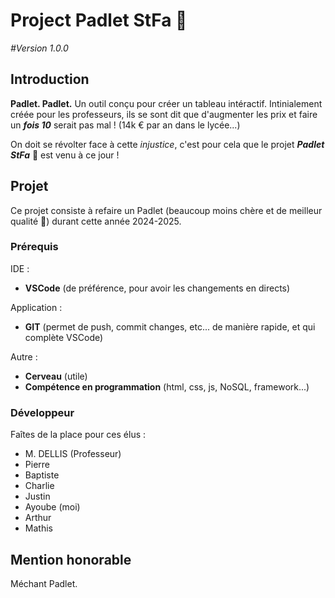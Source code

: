 # Project Padlet StFa 🚀

<p style="font-style: italic;">#Version 1.0.0</p>

## Introduction

**Padlet. Padlet.** Un outil conçu pour créer un tableau intéractif. Intinialement créée pour les professeurs, ils se sont dit que d'augmenter les prix et faire un ***fois 10*** serait pas mal ! (14k € par an dans le lycée...)

On doit se révolter face à cette *injustice*, c'est pour cela que le projet ___***Padlet StFa***___ 🚀 est venu à ce jour !


## Projet

Ce projet consiste à refaire un Padlet (beaucoup moins chère et de meilleur qualité 👀) durant cette année 2024-2025.

### Prérequis

IDE :
- **VSCode** (de préférence, pour avoir les changements en directs)

Application :
- **GIT** (permet de push, commit changes, etc... de manière rapide, et qui complète VSCode)

Autre :
- **Cerveau** (utile)
- **Compétence en programmation** (html, css, js, NoSQL, framework...)

### Développeur

Faîtes de la place pour ces élus :
- M. DELLIS (Professeur)
- Pierre
- Baptiste
- Charlie
- Justin
- Ayoube (moi)
- Arthur
- Mathis

## Mention honorable

Méchant Padlet.

